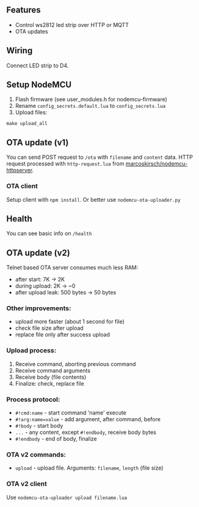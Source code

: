 ## Features
- Control ws2812 led strip over HTTP or MQTT
- OTA updates

## Wiring
Connect LED strip to D4.

## Setup NodeMCU
1. Flash firmware (see user_modules.h for nodemcu-firmware)
2. Rename `config_secrets.default.lua` to `config_secrets.lua`
3. Upload files:
```
make upload_all
```



## OTA update (v1)
You can send POST request to `/ota` with `filename` and `content` data.
HTTP request processed with `http-request.lua` from [marcoskirsch/nodemcu-httpserver](https://github.com/marcoskirsch/nodemcu-httpserver).

### OTA client
Setup client with `npm install`. Or better use `nodemcu-ota-uploader.py`

## Health
You can see basic info on `/health`

## OTA update (v2)
Telnet based OTA server consumes much less RAM:

- after start: 7K -> 2K
- during upload: 2K -> ~0
- after upload leak: 500 bytes -> 50 bytes

### Other improvements:
- upload more faster (about 1 second for file)
- check file size after upload
- replace file only after success upload

### Upload process:
1. Receive command, aborting previous command
2. Receive command arguments
3. Receive body (file contents)
4. Finalize: check, replace file

### Process protocol:
- `#!cmd:name` - start command 'name' execute
- `#!arg:name=value` - add argument, after command, before
- `#!body` - start body
- `...` - any content, except `#!endbody`, receive body bytes
- `#!endbody` - end of body, finalize

### OTA v2 commands:
- `upload` - upload file. Arguments: `filename`, `length` (file size)

### OTA v2 client
Use `nodemcu-ota-uploader upload filename.lua`

